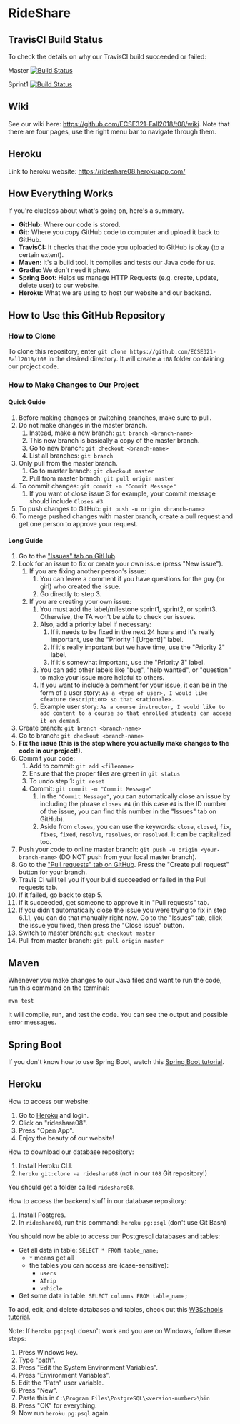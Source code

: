 # RideShare

## TravisCI Build Status
To check the details on why our TravisCI build succeeded or failed:

Master
[![Build Status](https://travis-ci.com/ECSE321-Fall2018/t08.svg?token=atEt1SppUvzajjRzBkhC&branch=master)](https://travis-ci.com/ECSE321-Fall2018/t08)

Sprint1
[![Build Status](https://travis-ci.com/ECSE321-Fall2018/t08.svg?token=atEt1SppUvzajjRzBkhC&branch=sprint1)](https://travis-ci.com/ECSE321-Fall2018/t08)

## Wiki
See our wiki here: https://github.com/ECSE321-Fall2018/t08/wiki.
Note that there are four pages, use the right menu bar to navigate through them.

## Heroku
Link to heroku website: https://rideshare08.herokuapp.com/

## How Everything Works
If you're clueless about what's going on, here's a summary.

- **GitHub:** Where our code is stored.
- **Git:** Where you copy GitHub code to computer and upload it back to GitHub.
- **TravisCI:** It checks that the code you uploaded to GitHub is okay (to a certain extent).
- **Maven:** It's a build tool. It compiles and tests our Java code for us.
- **Gradle:** We don't need it phew.
- **Spring Boot:** Helps us manage HTTP Requests (e.g. create, update, delete user) to our website.
- **Heroku:** What we are using to host our website and our backend.

## How to Use this GitHub Repository

### How to Clone
To clone this repository, enter `git clone https://github.com/ECSE321-Fall2018/t08` in the desired directory. It will create a `t08` folder containing our project code.

### How to Make Changes to Our Project

#### Quick Guide
1. Before making changes or switching branches, make sure to pull.
2. Do not make changes in the master branch.
    1. Instead, make a new branch: `git branch <branch-name>`
    2. This new branch is basically a copy of the master branch.
    3. Go to new branch: `git checkout <branch-name>`
    4. List all branches: `git branch`
2. Only pull from the master branch.
    1. Go to master branch: `git checkout master`
    2. Pull from master branch: `git pull origin master`
3. To commit changes: `git commit -m "Commit Message"`
    1. If you want ot close issue 3 for example, your commit message should include `Closes #3`.
4. To push changes to GitHub: `git push -u origin <branch-name>`
5. To merge pushed changes with master branch, create a pull request and get one person to approve your request.

#### Long Guide
1. Go to the ["Issues" tab on GitHub](https://github.com/ECSE321-Fall2018/t08/issues).
2. Look for an issue to fix or create your own issue (press "New issue").
    1. If you are fixing another person's issue:
        1. You can leave a comment if you have questions for the guy (or girl) who created the issue.
        2. Go directly to step 3.
    2. If you are creating your own issue:
        1. You must add the label/milestone sprint1, sprint2, or sprint3. Otherwise, the TA won't be able to check our issues.
        2. Also, add a priority label if necessary:
            1. If it needs to be fixed in the next 24 hours and it's really important, use the "Priority 1 [Urgent!]" label.
            2. If it's really important but we have time, use the "Priority 2" label.
            3. If it's somewhat important, use the "Priority 3" label.
        2. You can add other labels like "bug", "help wanted", or "question" to make your issue more helpful to others.
        3. If you want to include a comment for your issue, it can be in the form of a user story: `As a <type of user>, I would like <feature description> so that <rationale>.`
        4. Example user story: `As a course instructor, I would like to add content to a course so that enrolled students can access it on demand`.
3. Create branch: `git branch <branch-name>`
4. Go to branch: `git checkout <branch-name>`
5. **Fix the issue (this is the step where you actually make changes to the code in our project!).**
6. Commit your code:
    1. Add to commit: `git add <filename>`
    2. Ensure that the proper files are green in `git status`
    3. To undo step 1: `git reset` 
    4. Commit: `git commit -m "Commit Message"`
        1. In the `"Commit Message"`, you can automatically close an issue by including the phrase `closes #4` (in this case `#4` is the ID number of the issue, you can find this number in the "Issues" tab on GitHub).
        2. Aside from `closes`, you can use the keywords: `close`, `closed`, `fix`, `fixes`, `fixed`, `resolve`, `resolves`, or `resolved`. It can be capitalized too.
7. Push your code to online master branch: `git push -u origin <your-branch-name>` (DO NOT push from your local master branch).
8. Go to the ["Pull requests" tab on GitHub](https://github.com/ECSE321-Fall2018/t08/pulls). Press the "Create pull request" button for your branch.
9. Travis CI will tell you if your build succeeded or failed in the Pull requests tab.
10. If it failed, go back to step 5.
11. If it succeeded, get someone to approve it in "Pull requests" tab.
12. If you didn't automatically close the issue you were trying to fix in step 6.1.1, you can do that manually right now. Go to the "Issues" tab, click the issue you fixed, then press the "Close issue" button.
13. Switch to master branch: `git checkout master`
14. Pull from master branch: `git pull origin master`

## Maven
Whenever you make changes to our Java files and want to run the code, run this command on the terminal:
```bash
mvn test
```
It will compile, run, and test the code. You can see the output and possible error messages.

## Spring Boot
If you don't know how to use Spring Boot, watch this [Spring Boot tutorial](https://www.youtube.com/watch?v=msXL2oDexqw&list=PLqq-6Pq4lTTbx8p2oCgcAQGQyqN8XeA1x).

## Heroku
How to access our website:
1. Go to [Heroku](https://heroku.com) and login.
2. Click on "rideshare08".
3. Press "Open App".
4. Enjoy the beauty of our website!

How to download our database repository:
1. Install Heroku CLI.
2. `heroku git:clone -a rideshare08` (not in our `t08` Git repository!)

You should get a folder called `rideshare08`.

How to access the backend stuff in our database repository:
1. Install Postgres.
2. In `rideshare08`, run this command: `heroku pg:psql` (don't use Git Bash)

You should now be able to access our Postgresql databases and tables:
- Get all data in table: `SELECT * FROM table_name;`
    - `*` means get all
    - the tables you can access are (case-sensitive):
        - `users`
        - `ATrip`
        - `vehicle`
- Get some data in table: `SELECT columns FROM table_name;`

To add, edit, and delete databases and tables, check out this [W3Schools tutorial](https://www.w3schools.com/sql/).

Note: If `heroku pg:psql` doesn't work and you are on Windows, follow these steps:
1. Press Windows key.
2. Type "path".
3. Press "Edit the System Environment Variables".
4. Press "Environment Variables".
5. Edit the "Path" user variable.
6. Press "New".
7. Paste this in `C:\Program Files\PostgreSQL\<version-number>\bin`
8. Press "OK" for everything.
9. Now run `heroku pg:psql` again.
